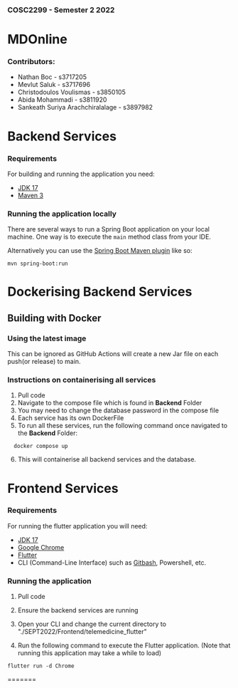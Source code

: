 ### COSC2299 - Semester 2 2022

# MDOnline

### Contributors:
- Nathan Boc - s3717205
- Mevlut Saluk - s3717696
- Christodoulos Voulismas - s3850105
- Abida Mohammadi - s3811920
- Sankeath Suriya Arachchiralalage - s3897982


# Backend Services
### Requirements

For building and running the application you need:

- [JDK 17](http://www.oracle.com/technetwork/java/javase/downloads/jdk8-downloads-2133151.html)
- [Maven 3](https://maven.apache.org)

### Running the application locally

There are several ways to run a Spring Boot application on your local machine. One way is to execute the `main` method class from your IDE.

Alternatively you can use the [Spring Boot Maven plugin](https://docs.spring.io/spring-boot/docs/current/reference/html/build-tool-plugins-maven-plugin.html) like so:


```shell
mvn spring-boot:run
```

# Dockerising Backend Services

## Building with Docker

### Using the latest image

This can be ignored as GitHub Actions will create a new Jar file on each push(or release) to main.

### Instructions on containerising all services

1. Pull code
2. Navigate to the compose file which is found in __Backend__ Folder
3. You may need to change the database password in the compose file
4. Each service has its own DockerFile
5. To run all these services, run the following command once navigated to the __Backend__ Folder:

  ```shell
    docker compose up
  ```
6. This will containerise all backend services and the database.

# Frontend Services

### Requirements

For running the flutter application you will need:

- [JDK 17](http://www.oracle.com/technetwork/java/javase/downloads/jdk8-downloads-2133151.html)
- [Google Chrome](https://www.google.com/intl/en_au/chrome/)
- [Flutter](https://docs.flutter.dev/get-started/install?gclid=Cj0KCQjwnbmaBhD-ARIsAGTPcfXixsuYpUsxCGaPS3SP9KJ1Yuyh3sgC785ncj8gk5qhqEK1d-DnuNYaAqqHEALw_wcB&gclsrc=aw.ds)
- CLI (Command-Line Interface) such as [Gitbash](https://git-scm.com/downloads), Powershell, etc.

### Running the application

1. Pull code

2. Ensure the backend services are running

3. Open your CLI and change the current directory to "./SEPT2022/Frontend/telemedicine_flutter"

4. Run the following command to execute the Flutter application. (Note that running this application may take a while to load)

```shell
flutter run -d Chrome
```
=======
